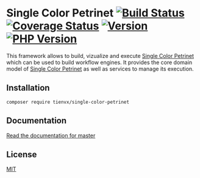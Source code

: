 # Single Color Petrinet [![Build Status][actions_badge]][actions_link] [![Coverage Status][coveralls_badge]][coveralls_link] [![Version][version-image]][version-url] [![PHP Version][php-version-image]][php-version-url]

This framework allows to build, vizualize and execute [Single Color Petrinet][docs]
which can be used to build workflow engines. It provides the core domain model of [Single Color Petrinet][docs]
as well as services to manage its execution.

## Installation

```shell
composer require tienvx/single-color-petrinet
```

## Documentation

[Read the documentation for master](https://github.com/tienvx/single-color-petrinet/blob/master/docs/documentation.md)

## License

[MIT](https://github.com/tienvx/single-color-petrinet/blob/master/LICENSE)

[actions_badge]: https://github.com/tienvx/single-color-petrinet/workflows/main/badge.svg
[actions_link]: https://github.com/tienvx/single-color-petrinet/actions

[coveralls_badge]: https://coveralls.io/repos/tienvx/single-color-petrinet/badge.svg?branch=master&service=github
[coveralls_link]: https://coveralls.io/github/tienvx/single-color-petrinet?branch=master

[version-url]: https://packagist.org/packages/tienvx/single-color-petrinet
[version-image]: http://img.shields.io/packagist/v/tienvx/single-color-petrinet.svg?style=flat

[php-version-url]: https://packagist.org/packages/tienvx/coloured-petrinet
[php-version-image]: http://img.shields.io/badge/php-7.4.0+-ff69b4.svg

[docs]: https://github.com/tienvx/single-color-petrinet/blob/master/docs/documentation.md#what-is-single-color-petrinet
